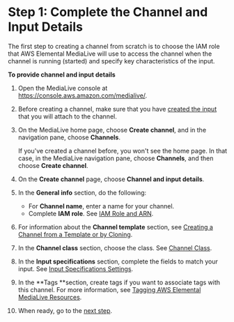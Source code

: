 # Step 1: Complete the Channel and Input Details<a name="creating-a-channel-step1"></a>

The first step to creating a channel from scratch is to choose the IAM role that AWS Elemental MediaLive will use to access the channel when the channel is running \(started\) and specify key characteristics of the input\.

**To provide channel and input details**

1. Open the MediaLive console at [https://console\.aws\.amazon\.com/medialive/](https://console.aws.amazon.com/s3/)\.

1. Before creating a channel, make sure that you have [created the input](creating-input.md) that you will attach to the channel\.

1. On the MediaLive home page, choose **Create channel**, and in the navigation pane, choose **Channels**\. 

   If you've created a channel before, you won't see the home page\. In that case, in the MediaLive navigation pane, choose **Channels**, and then choose **Create channel**\.

1. On the **Create channel** page, choose **Channel and input details**\.

1. In the **General info** section, do the following:
   + For **Channel name**, enter a name for your channel\. 
   + Complete **IAM role**\. See [IAM Role and ARN](role-and-remember-arn.md)\. 

1. For information about the **Channel template** section, see [Creating a Channel from a Template or by Cloning](creating-channel-template-clone.md)\.

1. In the **Channel class** section, choose the class\. See [Channel Class](channel-class.md)\.

1. In the **Input specifications** section, complete the fields to match your input\. See [Input Specifications Settings](input-specification.md)\.

1. In the **Tags **section, create tags if you want to associate tags with this channel\. For more information, see [Tagging AWS Elemental MediaLive Resources](tagging.md)\.

1. When ready, go to the [next step](creating-a-channel-step2.md)\.